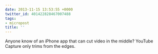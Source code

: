 ```yaml
---
date: 2013-11-15 13:53:55 +0000
twitter_id: 401422828467007488
tags:
- micropost
title: ''
---
```


Anyone know of an iPhone app that can cut video in the middle? YouTube Capture only trims from the edges.
